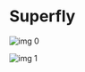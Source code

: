 # Superfly

![img 0](https://fanart.tv/fanart/movies/500475/moviethumb/superfly-5b863a8d16d92.jpg)

![img 1](https://i.imgur.com/5LL4Rb6.png)

